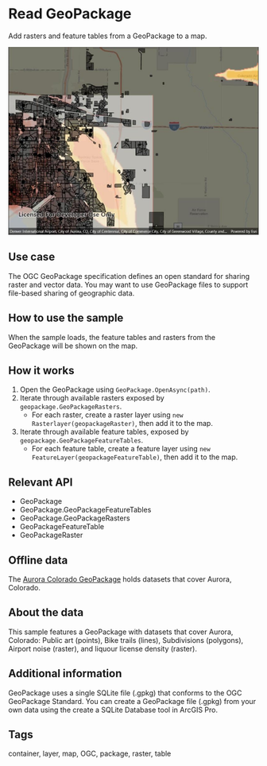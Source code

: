# Read GeoPackage

Add rasters and feature tables from a GeoPackage to a map.

![Image of read GeoPackage](readgeopackage.jpg)

## Use case

The OGC GeoPackage specification defines an open standard for sharing raster and vector data. You may want to use GeoPackage files to support file-based sharing of geographic data.

## How to use the sample

When the sample loads, the feature tables and rasters from the GeoPackage will be shown on the map.

## How it works

1. Open the GeoPackage using `GeoPackage.OpenAsync(path)`.
2. Iterate through available rasters exposed by `geopackage.GeoPackageRasters`.
    * For each raster, create a raster layer using `new Rasterlayer(geopackageRaster)`, then add it to the map.
3. Iterate through available feature tables, exposed by `geopackage.GeoPackageFeatureTables`.
    * For each feature table, create a feature layer using `new FeatureLayer(geopackageFeatureTable)`, then add it to the map.

## Relevant API

* GeoPackage
* GeoPackage.GeoPackageFeatureTables
* GeoPackage.GeoPackageRasters
* GeoPackageFeatureTable
* GeoPackageRaster

## Offline data

The [Aurora Colorado GeoPackage](https://www.arcgis.com/home/item.html?id=68ec42517cdd439e81b036210483e8e7) holds datasets that cover Aurora, Colorado.

## About the data

This sample features a GeoPackage with datasets that cover Aurora, Colorado: Public art (points), Bike trails (lines), Subdivisions (polygons), Airport noise (raster), and liquour license density (raster).

## Additional information

GeoPackage uses a single SQLite file (.gpkg) that conforms to the OGC GeoPackage Standard. You can create a GeoPackage file (.gpkg) from your own data using the create a SQLite Database tool in ArcGIS Pro.

## Tags

container, layer, map, OGC, package, raster, table
